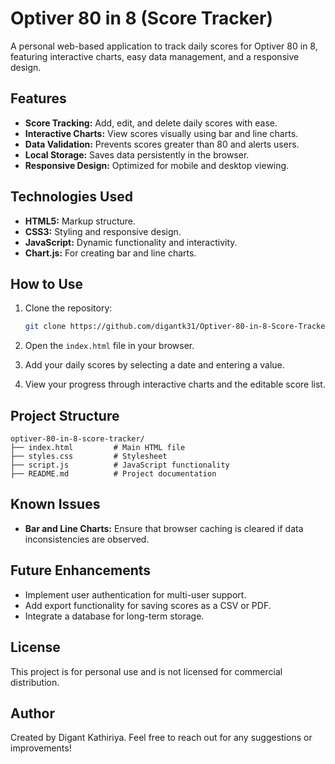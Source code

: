 # Optiver 80 in 8 (Score Tracker)

A personal web-based application to track daily scores for Optiver 80 in 8, featuring interactive charts, easy data management, and a responsive design.

## Features

- **Score Tracking:** Add, edit, and delete daily scores with ease.
- **Interactive Charts:** View scores visually using bar and line charts.
- **Data Validation:** Prevents scores greater than 80 and alerts users.
- **Local Storage:** Saves data persistently in the browser.
- **Responsive Design:** Optimized for mobile and desktop viewing.

## Technologies Used

- **HTML5:** Markup structure.
- **CSS3:** Styling and responsive design.
- **JavaScript:** Dynamic functionality and interactivity.
- **Chart.js:** For creating bar and line charts.

## How to Use

1. Clone the repository:
   ```bash
   git clone https://github.com/digantk31/Optiver-80-in-8-Score-Tracker.git
   ```

2. Open the `index.html` file in your browser.

3. Add your daily scores by selecting a date and entering a value. 

4. View your progress through interactive charts and the editable score list.


## Project Structure

```
optiver-80-in-8-score-tracker/
├── index.html         # Main HTML file
├── styles.css         # Stylesheet
├── script.js          # JavaScript functionality
├── README.md          # Project documentation
```

## Known Issues

- **Bar and Line Charts:** Ensure that browser caching is cleared if data inconsistencies are observed.

## Future Enhancements

- Implement user authentication for multi-user support.
- Add export functionality for saving scores as a CSV or PDF.
- Integrate a database for long-term storage.

## License

This project is for personal use and is not licensed for commercial distribution.

## Author

Created by Digant Kathiriya. Feel free to reach out for any suggestions or improvements!
